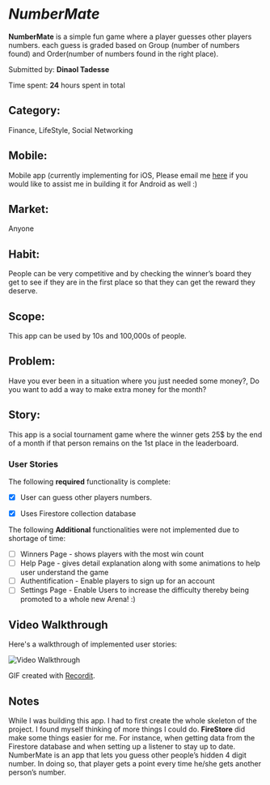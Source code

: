 # *NumberMate*

**NumberMate** is a simple fun game where a player guesses other players numbers. each guess is graded based on Group (number of numbers found) and Order(number of numbers found in the right place).

Submitted by: **Dinaol Tadesse**

Time spent: **24** hours spent in total
## Category:
Finance, LifeStyle, Social Networking
## Mobile:
Mobile app (currently implementing for iOS, Please email me [here](mailto:dinaoltadesse63@gmail.com) if you would like to assist me in building it for Android as well :)
## Market:
Anyone 
## Habit:
People can be very competitive and by checking the winner’s board they get to see if they are in the first place so that they can get the reward they deserve.
## Scope:
This app can be used by 10s and 100,000s of people.
## Problem:
Have you ever been in a situation where you just needed some money?, Do you want to add a way to make extra money for the month?
## Story:
This app is a social tournament game where the winner gets 25$ by the end of a month if that person remains on the 1st place in the leaderboard. 
### User Stories

The following **required** functionality is complete:

* [x] User can guess other players numbers.
* [x] Uses Firestore collection database


The following **Additional** functionalities were not implemented due to shortage of time:

* [ ] Winners Page - shows players with the most win count
* [ ] Help Page - gives detail explanation along with some animations to help user understand the game
* [ ] Authentification - Enable players to sign up for an account
* [ ] Settings Page - Enable Users to increase the difficulty thereby being promoted to a whole new Arena! :)

## Video Walkthrough 

Here's a walkthrough of implemented user stories:

<img src='http://g.recordit.co/iLTC83xT6v.gif' title='Video Walkthrough' />

GIF created with [Recordit](http://www.recordit.co/).

## Notes
While I was building this app. I had to first create the whole skeleton of the project. I found myself thinking of more things I could do. **FireStore** did make some things easier for me. For instance, when getting data from the  Firestore database and when setting up a listener to stay up to date.
NumberMate is an app that lets you guess other people’s hidden 4 digit number. In doing so, that player gets a point every time he/she gets another person’s number.


